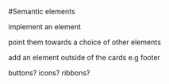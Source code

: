 #Semantic elements


implement an element

point them towards a choice of other elements

add an element outside of the cards e.g footer

buttons? icons? ribbons?